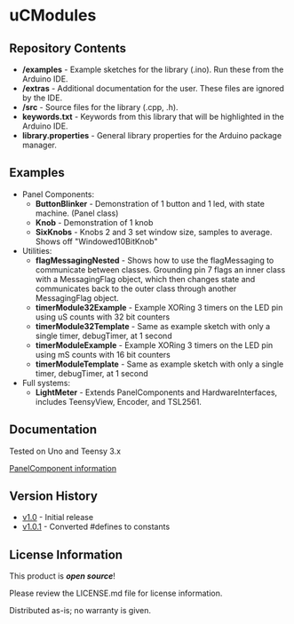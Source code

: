 uCModules
========================================

Repository Contents
-------------------

* **/examples** - Example sketches for the library (.ino). Run these from the Arduino IDE. 
* **/extras** - Additional documentation for the user. These files are ignored by the IDE.
* **/src** - Source files for the library (.cpp, .h).
* **keywords.txt** - Keywords from this library that will be highlighted in the Arduino IDE. 
* **library.properties** - General library properties for the Arduino package manager. 

Examples
-------------------

* Panel Components:
  * **ButtonBlinker** - Demonstration of 1 button and 1 led, with state machine. (Panel class)
  * **Knob** - Demonstration of 1 knob
  * **SixKnobs** - Knobs 2 and 3 set window size, samples to average.  Shows off "Windowed10BitKnob"
* Utilities:
  * **flagMessagingNested** - Shows how to use the flagMessaging to communicate between classes.  Grounding pin 7 flags an inner class with a MessagingFlag object, which then changes state and communicates back to the outer class through another MessagingFlag object.
  * **timerModule32Example** - Example XORing 3 timers on the LED pin using uS counts with 32 bit counters
  * **timerModule32Template** - Same as example sketch with only a single timer, debugTimer, at 1 second
  * **timerModuleExample** - Example XORing 3 timers on the LED pin using mS counts with 16 bit counters
  * **timerModuleTemplate** - Same as example sketch with only a single timer, debugTimer, at 1 second
* Full systems:
  * **LightMeter** - Extends PanelComponents and HardwareInterfaces, includes TeensyView, Encoder, and TSL2561.

Documentation
--------------

Tested on Uno and Teensy 3.x

[PanelComponent information](https://github.com/marshalltaylorSFE/uCModules/blob/master/extras/ClassDiagrams.md)


Version History
---------------

* [v1.0](https://github.com/marshalltaylorSFE/uCModules/tree/V_1_0) - Initial release
* [v1.0.1](https://github.com/marshalltaylorSFE/uCModules/tree/V_1_0_1) - Converted #defines to constants

License Information
-------------------

This product is _**open source**_! 

Please review the LICENSE.md file for license information. 

Distributed as-is; no warranty is given.

